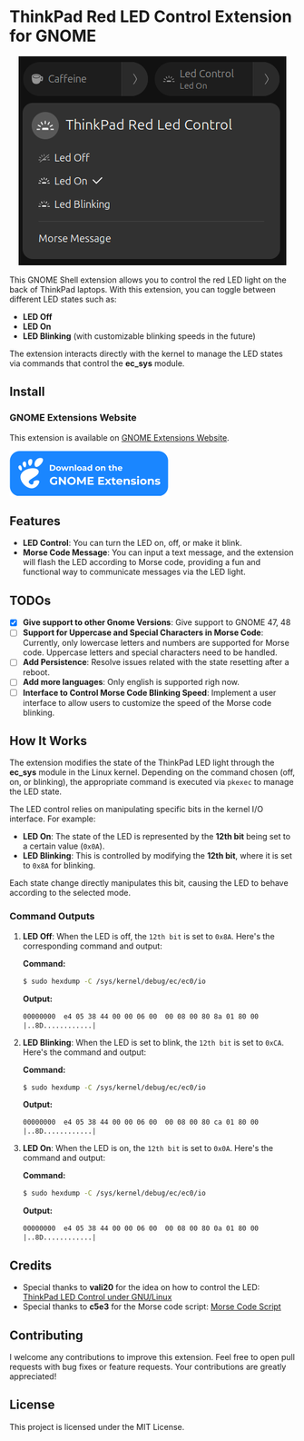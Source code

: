 # ThinkPad Red LED Control Extension for GNOME

<p align="center">
  <img src="img/screenshot.png" alt="ThinkPad LED Control Screenshot">
</p>

This GNOME Shell extension allows you to control the red LED light on the back of ThinkPad laptops. With this extension, you can toggle between different LED states such as:

- **LED Off**
- **LED On**
- **LED Blinking** (with customizable blinking speeds in the future)

The extension interacts directly with the kernel to manage the LED states via commands that control the **ec_sys** module.

## Install

### GNOME Extensions Website

This extension is available on [GNOME Extensions Website](https://extensions.gnome.org/extension/7820/thinkpad-red-led/).

[![ThinkPad Thermal on extensions.gnome.org](img/ego.svg)](https://extensions.gnome.org/extension/7820/thinkpad-red-led/)

## Features
- **LED Control**: You can turn the LED on, off, or make it blink.
- **Morse Code Message**: You can input a text message, and the extension will flash the LED according to Morse code, providing a fun and functional way to communicate messages via the LED light.

## TODOs
- [x] **Give support to other Gnome Versions**: Give support to GNOME 47, 48
- [ ] **Support for Uppercase and Special Characters in Morse Code**: Currently, only lowercase letters and numbers are supported for Morse code. Uppercase letters and special characters need to be handled.
- [ ] **Add Persistence**: Resolve issues related with the state resetting after a reboot.
- [ ] **Add more languages**: Only english is supported righ now.
- [ ] **Interface to Control Morse Code Blinking Speed**: Implement a user interface to allow users to customize the speed of the Morse code blinking.

## How It Works
The extension modifies the state of the ThinkPad LED light through the **ec_sys** module in the Linux kernel. Depending on the command chosen (off, on, or blinking), the appropriate command is executed via `pkexec` to manage the LED state. 

The LED control relies on manipulating specific bits in the kernel I/O interface. For example:

- **LED On**: The state of the LED is represented by the **12th bit** being set to a certain value (`0x0A`).
- **LED Blinking**: This is controlled by modifying the **12th bit**, where it is set to `0x8A` for blinking.

Each state change directly manipulates this bit, causing the LED to behave according to the selected mode.

### Command Outputs

1. **LED Off**: When the LED is off, the `12th bit` is set to `0x8A`. Here's the corresponding command and output:

   **Command:**
   ```bash
   $ sudo hexdump -C /sys/kernel/debug/ec/ec0/io
   ```

   **Output:**
   ```
   00000000  e4 05 38 44 00 00 06 00  00 08 00 80 8a 01 80 00  |..8D............|
   ```

2. **LED Blinking**: When the LED is set to blink, the `12th bit` is set to `0xCA`. Here's the command and output:

   **Command:**
   ```bash
   $ sudo hexdump -C /sys/kernel/debug/ec/ec0/io
   ```

   **Output:**
   ```
   00000000  e4 05 38 44 00 00 06 00  00 08 00 80 ca 01 80 00  |..8D............|
   ```

3. **LED On**: When the LED is on, the `12th bit` is set to `0x0A`. Here's the command and output:

   **Command:**
   ```bash
   $ sudo hexdump -C /sys/kernel/debug/ec/ec0/io
   ```

   **Output:**
   ```
   00000000  e4 05 38 44 00 00 06 00  00 08 00 80 0a 01 80 00  |..8D............|
   ```



## Credits
- Special thanks to **vali20** for the idea on how to control the LED: [ThinkPad LED Control under GNU/Linux](https://www.reddit.com/r/thinkpad/comments/7n8eyu/thinkpad_led_control_under_gnulinux/)
- Special thanks to **c5e3** for the Morse code script: [Morse Code Script](https://gist.github.com/c5e3/e0264a546b249b635349f2ee6c302f36)

## Contributing
I welcome any contributions to improve this extension. Feel free to open pull requests with bug fixes or feature requests. Your contributions are greatly appreciated!

## License
This project is licensed under the MIT License.

